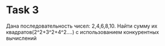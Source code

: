 # Task 3

Дана последовательность чисел: 2,4,6,8,10. 
Найти сумму их квадратов(2^2+3^2+4^2….) с использованием конкурентных вычислений

